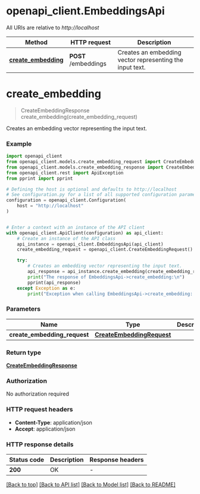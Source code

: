 # openapi_client.EmbeddingsApi

All URIs are relative to *http://localhost*

Method | HTTP request | Description
------------- | ------------- | -------------
[**create_embedding**](EmbeddingsApi.md#create_embedding) | **POST** /embeddings | Creates an embedding vector representing the input text.


# **create_embedding**
> CreateEmbeddingResponse create_embedding(create_embedding_request)

Creates an embedding vector representing the input text.

### Example


```python
import openapi_client
from openapi_client.models.create_embedding_request import CreateEmbeddingRequest
from openapi_client.models.create_embedding_response import CreateEmbeddingResponse
from openapi_client.rest import ApiException
from pprint import pprint

# Defining the host is optional and defaults to http://localhost
# See configuration.py for a list of all supported configuration parameters.
configuration = openapi_client.Configuration(
    host = "http://localhost"
)


# Enter a context with an instance of the API client
with openapi_client.ApiClient(configuration) as api_client:
    # Create an instance of the API class
    api_instance = openapi_client.EmbeddingsApi(api_client)
    create_embedding_request = openapi_client.CreateEmbeddingRequest() # CreateEmbeddingRequest | 

    try:
        # Creates an embedding vector representing the input text.
        api_response = api_instance.create_embedding(create_embedding_request)
        print("The response of EmbeddingsApi->create_embedding:\n")
        pprint(api_response)
    except Exception as e:
        print("Exception when calling EmbeddingsApi->create_embedding: %s\n" % e)
```



### Parameters


Name | Type | Description  | Notes
------------- | ------------- | ------------- | -------------
 **create_embedding_request** | [**CreateEmbeddingRequest**](CreateEmbeddingRequest.md)|  | 

### Return type

[**CreateEmbeddingResponse**](CreateEmbeddingResponse.md)

### Authorization

No authorization required

### HTTP request headers

 - **Content-Type**: application/json
 - **Accept**: application/json

### HTTP response details

| Status code | Description | Response headers |
|-------------|-------------|------------------|
**200** | OK |  -  |

[[Back to top]](#) [[Back to API list]](../README.md#documentation-for-api-endpoints) [[Back to Model list]](../README.md#documentation-for-models) [[Back to README]](../README.md)

